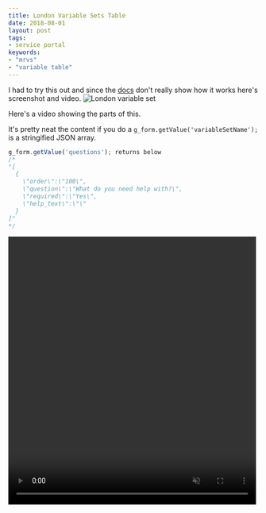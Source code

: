 ```yaml
---
title: London Variable Sets Table
date: 2018-08-01
layout: post
tags:
- service portal
keywords:
- "mrvs"
- "variable table"
---
```


I had to try this out and since the [docs](https://docs.servicenow.com/bundle/london-it-service-management/page/product/service-catalog-management/task/t_CreateAVariableSet.html) don't really show how it works here's screenshot and video.
![London variable set](/uploads/longon-variable-sets-1.png)

<!--more-->

Here's a video showing the parts of this.

It's pretty neat the content if you do a `g_form.getValue('variableSetName');` is a stringified JSON array.

```js
g_form.getValue('questions'); returns below
/*
"[
  {
    \"order\":\"100\",
    \"question\":\"What do you need help with?\",
    \"required\":\"Yes\",
    \"help_text\":\"\"
  }
]"
*/
```

<video width="99%" height="540" autoplay loop muted > <source src="/uploads/london-variable-sets.mp4" type="video/mp4" /> </video>
